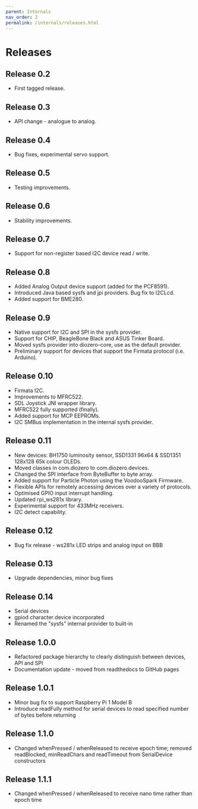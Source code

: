 ```yaml
---
parent: Internals
nav_order: 2
permalink: /internals/releases.html
---
```


# Releases

## Release 0.2

+ First tagged release.

## Release 0.3

+ API change - analogue to analog.

## Release 0.4

+ Bug fixes, experimental servo support.

## Release 0.5

+ Testing improvements.

## Release 0.6

+ Stability improvements.

## Release 0.7

+ Support for non-register based I2C device read / write.

## Release 0.8

+ Added Analog Output device support (added for the PCF8591).
+ Introduced Java based sysfs and jpi providers. Bug fix to I2CLcd.
+ Added support for BME280.

## Release 0.9

+ Native support for I2C and SPI in the sysfs provider.
+ Support for CHIP, BeagleBone Black and ASUS Tinker Board.
+ Moved sysfs provider into diozero-core, use as the default provider.
+ Preliminary support for devices that support the Firmata protocol (i.e. Arduino).

## Release 0.10

+ Firmata I2C.
+ Improvements to MFRC522.
+ SDL Joystick JNI wrapper library.
+ MFRC522 fully supported (finally).
+ Added support for MCP EEPROMs.
+ I2C SMBus implementation in the internal sysfs provider.

## Release 0.11

+ New devices: BH1750 luminosity sensor, SSD1331 96x64 & SSD1351 128x128 65k colour OLEDs.
+ Moved classes in com.diozero to com.diozero.devices.
+ Changed the SPI interface from ByteBuffer to byte array.
+ Added support for Particle Photon using the VoodooSpark Firmware.
+ Flexible APIs for remotely accessing devices over a variety of protocols.
+ Optimised GPIO input interrupt handling.
+ Updated rpi_ws281x library.
+ Experimental support for 433MHz receivers.
+ I2C detect capability.

## Release 0.12

+ Bug fix release - ws281x LED strips and analog input on BBB

## Release 0.13

+ Upgrade dependencies, minor bug fixes

## Release 0.14

+ Serial devices
+ gpiod character device incorporated
+ Renamed the "sysfs" internal provider to built-in

## Release 1.0.0

+ Refactored package hierarchy to clearly distinguish between devices, API and SPI
+ Documentation update - moved from readthedocs to GitHub pages

## Release 1.0.1

+ Minor bug fix to support Raspberry Pi 1 Model B
+ Introduce readFully method for serial devices to read specified number of bytes before returning

## Release 1.1.0

+ Changed whenPressed / whenReleased to receive epoch time; removed readBlocked, minReadChars and readTimeout from SerialDevice constructors

## Release 1.1.1

+ Changed whenPressed / whenReleased to receive nano time rather than epoch time

